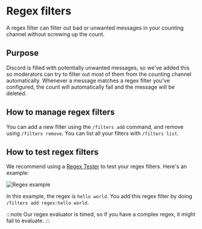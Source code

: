 # Regex filters

A regex filter can filter out bad or unwanted messages in your counting channel without screwing up the count.


## Purpose

Discord is filled with potentially unwanted messages, so we've added this so moderators can try to filter out most of them from the counting channel automatically. Whenever a message matches a regex filter you've configured, the count will automatically fail and the message will be deleted.


## How to manage regex filters

You can add a new filter using the `/filters add` command, and remove using `/filters remove`. You can list all your filters with `/filters list`.


## How to test regex filters

We recommend using a [Regex Tester](https://regexr.com/) to test your regex filters. Here's an example:

![Regex example](/img/docs/regex-tester.png)

In this example, the regex is `hello world`. You add this regex filter by doing `/filters add regex:hello world`.

:::note
Our regex evaluator is timed, so if you have a complex regex, it might fail to evaluate.
:::